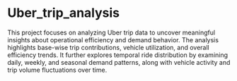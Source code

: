 # Uber_trip_analysis
This project focuses on analyzing Uber trip data to uncover meaningful insights about operational efficiency and demand behavior. The analysis highlights base-wise trip contributions, vehicle utilization, and overall efficiency trends. It further explores temporal ride distribution by examining daily, weekly, and seasonal demand patterns, along with vehicle activity and trip volume fluctuations over time.
